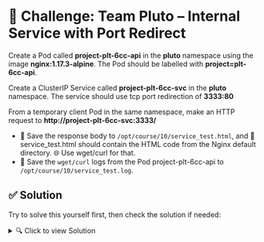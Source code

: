 # 🚀 Challenge: Team Pluto – Internal Service with Port Redirect

Create a Pod called **project-plt-6cc-api** in the **pluto** namespace using the image **nginx:1.17.3-alpine**.
The Pod should be labelled with **project=plt-6cc-api**.

Create a ClusterIP Service called **project-plt-6cc-svc** in the **pluto** namespace.
The service should use tcp port redirection of **3333:80**

From a temporary client Pod in the same namespace, make an HTTP request to **http://project-plt-6cc-svc:3333/**

* 💾 Save the response body to `/opt/course/10/service_test.html`, and 📄 service_test.html should contain the HTML code from the Nginx default directory. 🌐 Use wget/curl for that.
* 💾 Save the `wget/curl` logs from the Pod project-plt-6cc-api to `/opt/course/10/service_test.log`.

## ✅ **Solution**

Try to solve this yourself first, then check the solution if needed:

<details> <summary>🔍 Click to view Solution</summary> 

### **1️⃣ Pod with label project=plt-6cc-api**

```bash
kubectl -n pluto run project-plt-6cc-api \
  --image=nginx:1.17.3-alpine \
  --labels=project=plt-6cc-api \
  --restart=Never
```

### **2️⃣ ClusterIP Service: port 3333 -> targetPort 80/TCP**

```bash
kubectl -n pluto expose pod project-plt-6cc-api \
  --name=project-plt-6cc-svc \
  --type=ClusterIP \
  --port=3333 \
  --target-port=80 \
  --protocol=TCP
```

### **3️⃣ Using Wget/Curl**

#### **🔄 Using With curl**

```bash
kubectl -n pluto run tmp --image=nginx -it --rm --restart=Never -- \
curl -s -m5 project-plt-6cc-svc:3333 | head -n25 > /opt/course/10/service_test.html
```

#### **📡 Using With wget**

* Run a temporary client Pod and directly fetch the Service:

```bash
kubectl -n pluto run svc-tester --image=busybox:1.36 --restart=Never --command -- sh -c "sleep 3600"
```

```bash
kubectl -n pluto exec svc-tester -- sh -c "wget -qO- http://project-plt-6cc-svc:3333/" \> /opt/course/10/service_test.html 
```

### **4️⃣ 📜 Save backend pod logs to host**

```bash
# Extract logs from the nginx Pod and save to local file
kubectl -n pluto logs project-plt-6cc-api > /opt/course/10/service_test.log
```

</details>
